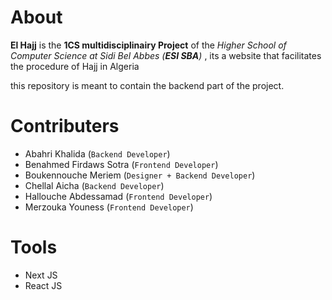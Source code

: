 # About
__El Hajj__ is the __1CS multidisciplinairy Project__ of the _Higher School of Computer Science at Sidi Bel Abbes (__ESI SBA__)_ , its a website that facilitates the procedure of Hajj in Algeria

this repository is meant to contain the backend part of the project.
# Contributers
- Abahri Khalida (`Backend Developer`)
- Benahmed Firdaws Sotra (`Frontend Developer`)
- Boukennouche Meriem (`Designer + Backend Developer`)
- Chellal Aicha (`Backend Developer`)
- Hallouche Abdessamad (`Frontend Developer`)
- Merzouka Youness (`Frontend Developer`)
# Tools
- Next JS
- React JS
